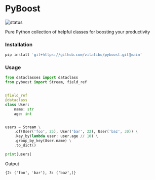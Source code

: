 # PyBoost

![status](https://github.com/vitalibo/pyboost/actions/workflows/ci.yaml/badge.svg)

Pure Python collection of helpful classes for boosting your productivity

### Installation

```bash
pip install 'git+https://github.com/vitalibo/pyboost.git@main'
```

### Usage

```python
from dataclasses import dataclass
from pyboost import Stream, field_ref


@field_ref
@dataclass
class User:
    name: str
    age: int


users = Stream \
    .of(User('foo', 25), User('bar', 22), User('baz', 30)) \
    .key_by(lambda user: user.age // 10) \
    .group_by_key(User.name) \
    .to_dict()

print(users)
```

Output
```text
{2: ('foo', 'bar'), 3: ('baz',)}
```
